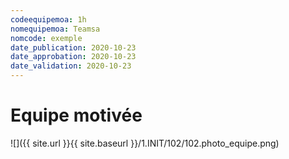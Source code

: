```yaml
---
codeequipemoa: 1h
nomequipemoa: Teamsa
nomcode: exemple
date_publication: 2020-10-23
date_approbation: 2020-10-23
date_validation: 2020-10-23
---
```


# Equipe motivée

![]({{ site.url }}{{ site.baseurl }}/1.INIT/102/102.photo_equipe.png)
